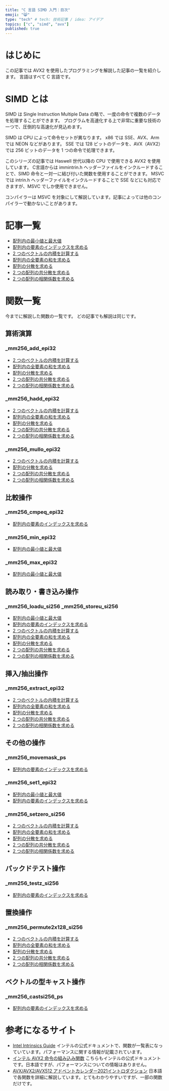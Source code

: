 ```yaml
---
title: "C 言語 SIMD 入門：目次"
emoji: "😸"
type: "tech" # tech: 技術記事 / idea: アイデア
topics: ["c", "simd", "avx"]
published: true
---
```


# はじめに

この記事では AVX2 を使用したプログラミングを解説した記事の一覧を紹介します。
言語はすべて C 言語です。

# SIMD とは

SIMD は Single Instruction Multiple Data の略で、一度の命令で複数のデータを処理することができます。
プログラムを高速化する上で非常に重要な技術の一つで、圧倒的な高速化が見込めます。

SIMD は CPU によって命令セットが異なります。
x86 では SSE、AVX、Arm では NEON などがあります。
SSE では 128 ビットのデータを、AVX（AVX2）では 256 ビットのデータを 1 つの命令で処理できます。

このシリーズの記事では Haswell 世代以降の CPU で使用できる AVX2 を使用しています。
C言語からは immintrin.h ヘッダーファイルをインクルードすることで、SIMD 命令と一対一に結び付いた関数を使用することができます。
MSVC では intrin.h ヘッダーファイルをインクルードすることで SSE などにも対応できますが、MSVC でしか使用できません。

コンパイラーは MSVC を対象にして解説しています。記事によっては他のコンパイラーで動かないことがあります。

# 記事一覧

- [配列内の最小値と最大値](https://zenn.dev/k-taro56/articles/simd-min-of-max-of-array)
- [配列内の要素のインデックスを求める](https://zenn.dev/k-taro56/articles/simd-index-of-array)
- [2 つのベクトルの内積を計算する](https://zenn.dev/k-taro56/articles/simd-vector-dot-product)
- [配列内の全要素の和を求める](https://zenn.dev/k-taro56/articles/simd-array-summation)
- [配列の分散を求める](https://zenn.dev/k-taro56/articles/simd-array-dispersion)
- [2 つの配列の共分散を求める](https://zenn.dev/k-taro56/articles/simd-array-covariance)
- [2 つの配列の相関係数を求める](https://zenn.dev/k_taro56/articles/simd-array-correlation-coefficient)

# 関数一覧

今までに解説した関数の一覧です。
どの記事でも解説は同じです。

## 算術演算

### _mm256_add_epi32

- [2 つのベクトルの内積を計算する](https://zenn.dev/k-taro56/articles/simd-vector-dot-product)
- [配列内の全要素の和を求める](https://zenn.dev/k-taro56/articles/simd-array-summation)
- [配列の分散を求める](https://zenn.dev/k-taro56/articles/simd-array-dispersion)
- [2 つの配列の共分散を求める](https://zenn.dev/k-taro56/articles/simd-array-covariance)
- [2 つの配列の相関係数を求める](https://zenn.dev/k_taro56/articles/simd-array-correlation-coefficient)

### _mm256_hadd_epi32

- [2 つのベクトルの内積を計算する](https://zenn.dev/k-taro56/articles/simd-vector-dot-product)
- [配列内の全要素の和を求める](https://zenn.dev/k-taro56/articles/simd-array-summation)
- [配列の分散を求める](https://zenn.dev/k-taro56/articles/simd-array-dispersion)
- [2 つの配列の共分散を求める](https://zenn.dev/k-taro56/articles/simd-array-covariance)
- [2 つの配列の相関係数を求める](https://zenn.dev/k_taro56/articles/simd-array-correlation-coefficient)

### _mm256_mullo_epi32

- [2 つのベクトルの内積を計算する](https://zenn.dev/k-taro56/articles/simd-vector-dot-product)
- [配列の分散を求める](https://zenn.dev/k-taro56/articles/simd-array-dispersion)
- [2 つの配列の共分散を求める](https://zenn.dev/k-taro56/articles/simd-array-covariance)
- [2 つの配列の相関係数を求める](https://zenn.dev/k_taro56/articles/simd-array-correlation-coefficient)

## 比較操作

### _mm256_cmpeq_epi32

- [配列内の要素のインデックスを求める](https://zenn.dev/k-taro56/articles/simd-index-of-array)

### _mm256_min_epi32

- [配列内の最小値と最大値](https://zenn.dev/k-taro56/articles/simd-min-of-max-of-array)

### _mm256_max_epi32

- [配列内の最小値と最大値](https://zenn.dev/k-taro56/articles/simd-min-of-max-of-array)

## 読み取り・書き込み操作

### _mm256_loadu_si256 _mm256_storeu_si256

- [配列内の最小値と最大値](https://zenn.dev/k-taro56/articles/simd-min-of-max-of-array)
- [配列内の要素のインデックスを求める](https://zenn.dev/k-taro56/articles/simd-index-of-array)
- [2 つのベクトルの内積を計算する](https://zenn.dev/k-taro56/articles/simd-vector-dot-product)
- [配列内の全要素の和を求める](https://zenn.dev/k-taro56/articles/simd-array-summation)
- [配列の分散を求める](https://zenn.dev/k-taro56/articles/simd-array-dispersion)
- [2 つの配列の共分散を求める](https://zenn.dev/k-taro56/articles/simd-array-covariance)
- [2 つの配列の相関係数を求める](https://zenn.dev/k_taro56/articles/simd-array-correlation-coefficient)

## 挿入/抽出操作

### _mm256_extract_epi32

- [2 つのベクトルの内積を計算する](https://zenn.dev/k-taro56/articles/simd-vector-dot-product)
- [配列内の全要素の和を求める](https://zenn.dev/k-taro56/articles/simd-array-summation)
- [配列の分散を求める](https://zenn.dev/k-taro56/articles/simd-array-dispersion)
- [2 つの配列の共分散を求める](https://zenn.dev/k-taro56/articles/simd-array-covariance)
- [2 つの配列の相関係数を求める](https://zenn.dev/k_taro56/articles/simd-array-correlation-coefficient)

## その他の操作

### _mm256_movemask_ps

- [配列内の要素のインデックスを求める](https://zenn.dev/k-taro56/articles/simd-index-of-array)

### _mm256_set1_epi32

- [配列内の最小値と最大値](https://zenn.dev/k-taro56/articles/simd-min-of-max-of-array)
- [配列内の要素のインデックスを求める](https://zenn.dev/k-taro56/articles/simd-index-of-array)

### _mm256_setzero_si256

- [2 つのベクトルの内積を計算する](https://zenn.dev/k-taro56/articles/simd-vector-dot-product)
- [配列内の全要素の和を求める](https://zenn.dev/k-taro56/articles/simd-array-summation)
- [配列の分散を求める](https://zenn.dev/k-taro56/articles/simd-array-dispersion)
- [2 つの配列の共分散を求める](https://zenn.dev/k-taro56/articles/simd-array-covariance)
- [2 つの配列の相関係数を求める](https://zenn.dev/k_taro56/articles/simd-array-correlation-coefficient)

## パックドテスト操作

### _mm256_testz_si256

- [配列内の要素のインデックスを求める](https://zenn.dev/k-taro56/articles/simd-index-of-array)

## 置換操作

### _mm256_permute2x128_si256

- [2 つのベクトルの内積を計算する](https://zenn.dev/k-taro56/articles/simd-vector-dot-product)
- [配列内の全要素の和を求める](https://zenn.dev/k-taro56/articles/simd-array-summation)
- [配列の分散を求める](https://zenn.dev/k-taro56/articles/simd-array-dispersion)
- [2 つの配列の共分散を求める](https://zenn.dev/k-taro56/articles/simd-array-covariance)
- [2 つの配列の相関係数を求める](https://zenn.dev/k_taro56/articles/simd-array-correlation-coefficient)

## ベクトルの型キャスト操作

### _mm256_castsi256_ps

- [配列内の要素のインデックスを求める](https://zenn.dev/k-taro56/articles/simd-index-of-array)

# 参考になるサイト

- [Intel Intrinsics Guide](https://www.intel.com/content/www/us/en/docs/intrinsics-guide/index.html) インテルの公式ドキュメントで、関数が一覧表になっていています。パフォーマンスに関する情報が記載されています。
- [インテル AVX2 命令の組み込み関数](https://jp.xlsoft.com/documents/intel/compiler/18/cpp_18_win_lin/index.htm#GUID-9E84F9C5-1711-4F59-8742-8F9DF283A472.html) こちらもインテルの公式ドキュメントです。日本語ですが、パフォーマンスについての情報はありません。
- [AVX/AVX2/AVX512 アドベントカレンダー2021イントロダクション](https://qiita.com/fukushima1981/items/66bc7265f3b678903dba) 日本語で各関数を詳細に解説しています。とてもわかりやすいですが、一部の関数だけです。
